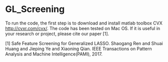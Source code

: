 # GL_Screening

To run the code, the first step is to download and install matlab toolbox CVX http://cvxr.com/cvx/.  The code has been tested on Mac OS. If it is useful in your research or project, please cite our paper [1]. 

[1] Safe Feature Screening for Generalized LASSO. Shaogang Ren and Shuai Huang and Jieping Ye and Xiaoning Qian. IEEE Transactions on Pattern Analysis and Machine Intelligence(PAMI), 2017.
